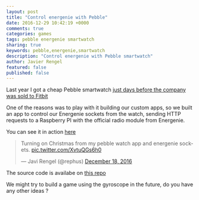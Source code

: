 ```yaml
---
layout: post
title: "Control energenie with Pebble"
date: 2016-12-29 10:42:19 +0000
comments: true
categories: games
tags: pebble energenie smartwatch
sharing: true
keywords: pebble,energenie,smartwatch
description: "Control energenie with Pebble smartwatch"
author: Javier Rengel
featured: false
published: false
---
```


Last year I got a cheap Pebble smartwatch
[just days before the company was sold to Fitbit](https://twitter.com/rephus/status/806522854699372546)

One of the reasons was to play with it building our custom apps,
so we built an app to control our Energenie sockets from the watch,
sending HTTP requests to a Raspberry PI with the official radio module from Energenie.

You can see it in action [here](https://twitter.com/rephus/status/810630836697649152)

<blockquote class="twitter-tweet" data-lang="en"><p lang="en" dir="ltr">Turning on Christmas from my pebble watch app and energenie sockets. <a href="https://t.co/XvtuQGs6h0">pic.twitter.com/XvtuQGs6h0</a></p>&mdash; Javi Rengel (@rephus) <a href="https://twitter.com/rephus/status/810630836697649152">December 18, 2016</a></blockquote>
<script async src="//platform.twitter.com/widgets.js" charset="utf-8"></script>

The source code is availabe on [this repo](https://github.com/rephus/pebble-energenie)

We might try to build a game using the gyroscope in the future,
do you have any other ideas ?
